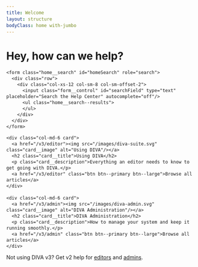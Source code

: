 ```yaml
---
title: Welcome
layout: structure
bodyClass: home with-jumbo
---
```


<div class="jumbotron">
  <div class="container">
    <h1>Hey, how can we help?</h1>

    <form class="home__search" id="homeSearch" role="search">
      <div class="row">
        <div class="col-xs-12 col-sm-8 col-sm-offset-2">
          <input class="form__control" id="searchField" type="text" placeholder="Search the Help Center" autocomplete="off"/>
          <ul class="home__search--results">
          </ul>
        </div>
      </div>
    </form>

  </div>
</div>

<div class="container">
  <div class="row">

    <div class="col-md-6 card">
      <a href="/v3/editor"><img src="/images/diva-suite.svg" class="card__image" alt="Using DIVA"/></a>
      <h2 class="card__title">Using DIVA</h2>
      <p class="card__description">Everything an editor needs to know to get going with DIVA.</p>
      <a href="/v3/editor" class="btn btn--primary btn--large">Browse all articles</a>
    </div>

    <div class="col-md-6 card">
      <a href="/v3/admin"><img src="/images/diva-admin.svg" class="card__image" alt="DIVA Administration"/></a>
      <h2 class="card__title">DIVA Administration</h2>
      <p class="card__description">How to manage your system and keep it running smoothly.</p>
      <a href="/v3/admin" class="btn btn--primary btn--large">Browse all articles</a>
    </div>

  </div>

  <p class="text-center">Not using DIVA v3? Get v2 help for <a href="/v2/editor">editors</a> and <a href="/v2/admin">admins</a>.</p>
</div>
